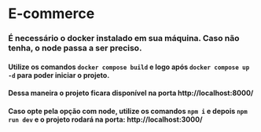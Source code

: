 # E-commerce

### É necessário o docker instalado em sua máquina. Caso não tenha, o node passa a ser preciso.

#### Utilize os comandos `docker compose build` e logo após `docker compose up -d` para poder iniciar o projeto.

#### Dessa maneira o projeto ficara disponível na porta http://localhost:8000/

#### Caso opte pela opção com node, utilize os comandos `npm i` e depois `npm run dev` e o projeto rodará na porta: http://localhost:3000/